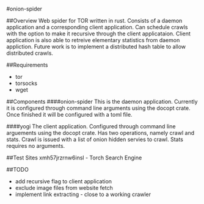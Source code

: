 #onion-spider

##Overview
Web spider for TOR written in rust. Consists of a daemon application and a
corresponding client application. Can schedule crawls with the option to make 
it recursive through the client applicataion. Client application is also able
to retreive elementary statistics from daemon appliction. Future work is to 
implement a distributed hash table to allow distributed crawls.

##Requirements
- tor
- torsocks
- wget

##Components
####onion-spider
This is the daemon application. Currently it is configured through command line
arguments using the docopt crate. Once finished it will be configured with a 
toml file.

####yogi
The client application. Configured through command line arguements using the 
docopt crate. Has two operations, namely crawl and stats. Crawl is issued with 
a list of onion hidden servies to crawl. Stats requires no arguments.

##Test Sites
xmh57jrzrnw6insl - Torch Search Engine

##TODO
- add recursive flag to client application
- exclude image files from website fetch
- implement link extracting - close to a working crawler
